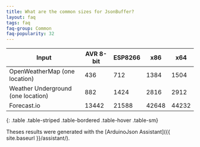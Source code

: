 ```yaml
---
title: What are the common sizes for JsonBuffer?
layout: faq
tags: faq
faq-group: Common
faq-popularity: 32
---
```


| Input                              | AVR 8-bit | ESP8266 | x86   | x64   |
| ---------------------------------- | --------- | ------- | ----- | ----- |
| OpenWeatherMap (one location)      | 436       | 712     | 1384  | 1504  |
| Weather Underground (one location) | 882       | 1424    | 2816  | 2912  |
| Forecast.io                        | 13442     | 21588   | 42648 | 44232 |
{: .table .table-striped .table-bordered .table-hover .table-sm}

Theses results were generated with the [ArduinoJson Assistant]({{ site.baseurl }}/assistant/).
